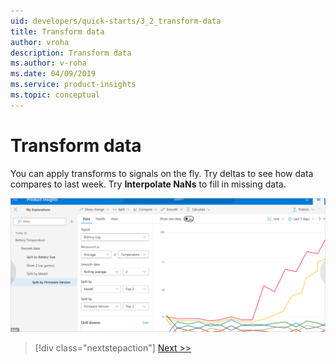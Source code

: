 ```yaml
---
uid: developers/quick-starts/3_2_transform-data
title: Transform data
author: vroha
description: Transform data
ms.author: v-roha
ms.date: 04/09/2019
ms.service: product-insights
ms.topic: conceptual
---
```

# Transform data

You can apply transforms to signals on the fly. Try deltas to see how data compares to last week. Try **Interpolate NaNs** to fill in missing data.

![Insight](../tutorials/topn.png)

> [!div class="nextstepaction"]
> [Next >>](3_3_publish.md)

